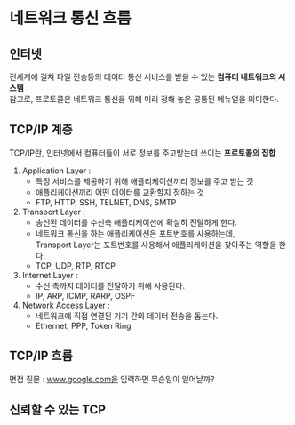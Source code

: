 # 네트워크 통신 흐름  
## 인터넷 
  
전세계에 걸쳐 파일 전송등의 데이터 통신 서비스를 받을 수 있는 **컴퓨터 네트워크의 시스템**         
참고로, 프로토콜은 네트워크 통신을 위해 미리 정해 놓은 공통된 메뉴얼을 의미한다.    

## TCP/IP 계층
TCP/IP란, 인터넷에서 컴퓨터들이 서로 정보를 주고받는데 쓰이는 **프로토콜의 집합** 
  
1. Application Layer : 
    * 특정 서비스를 제공하기 위해 애플리케이션끼리 정보를 주고 받는 것   
    * 애플리케이션끼리 어떤 데이터를 교환할지 정하는 것 
    * FTP, HTTP, SSH, TELNET, DNS, SMTP 
2. Transport Layer : 
    * 송신된 데이터를 수신측 애플리케이션에 확실히 전달하게 한다.     
    * 네트워크 통신을 하는 애플리케이션은 포트번호를 사용하는데,  
      Transport Layer는 포트번호를 사용해서 애플리케이션을 찾아주는 역할을 한다.   
    * TCP, UDP, RTP, RTCP  
3. Internet Layer :
    * 수신 측까지 데이터를 전달하기 위해 사용된다.  
    * IP, ARP, ICMP, RARP, OSPF 
4. Network Access Layer : 
    * 네트워크에 직접 연결된 기기 간의 데이터 전송을 돕는다.    
    * Ethernet, PPP, Token Ring

## TCP/IP 흐름  

면접 질문 : www.google.com을 입력하면 무슨일이 일어날까?     




## 신뢰할 수 있는 TCP 
